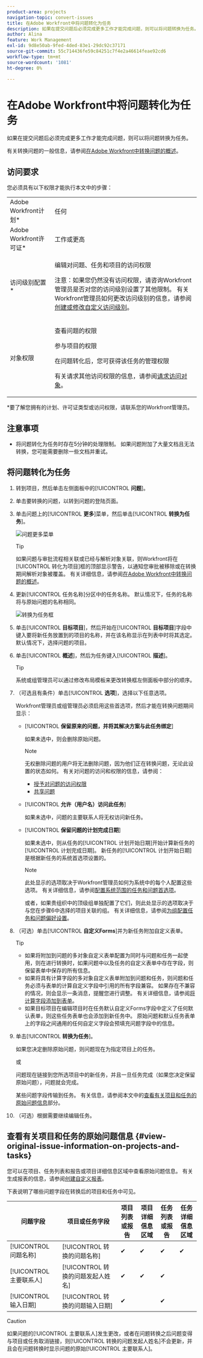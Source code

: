 ```yaml
---
product-area: projects
navigation-topic: convert-issues
title: 在Adobe Workfront中将问题转化为任务
description: 如果在提交问题后必须完成更多工作才能完成问题，则可以将问题转换为任务。
author: Alina
feature: Work Management
exl-id: 9d8e50ab-9fed-4ded-83e1-29dc92c37171
source-git-commit: 55c714436fe59c84251c7f4e2a46614feae92cd6
workflow-type: tm+mt
source-wordcount: '1081'
ht-degree: 0%

---
```


# 在Adobe Workfront中将问题转化为任务

如果在提交问题后必须完成更多工作才能完成问题，则可以将问题转换为任务。

有关转换问题的一般信息，请参阅[在Adobe Workfront中转换问题的概述](../../../manage-work/issues/convert-issues/convert-issues.md)。

## 访问要求

您必须具有以下权限才能执行本文中的步骤：

<table style="table-layout:auto"> 
 <col> 
 <col> 
 <tbody> 
  <tr> 
   <td role="rowheader">Adobe Workfront计划*</td> 
   <td> <p>任何</p> </td> 
  </tr> 
  <tr> 
   <td role="rowheader">Adobe Workfront许可证*</td> 
   <td> <p>工作或更高</p> </td> 
  </tr> 
  <tr> 
   <td role="rowheader">访问级别配置*</td> 
   <td> <p>编辑对问题、任务和项目的访问权限</p> <p>注意：如果您仍然没有访问权限，请咨询Workfront管理员是否对您的访问级别设置了其他限制。 有关Workfront管理员如何更改访问级别的信息，请参阅<a href="../../../administration-and-setup/add-users/configure-and-grant-access/create-modify-access-levels.md" class="MCXref xref">创建或修改自定义访问级别</a>。</p> </td> 
  </tr> 
  <tr> 
   <td role="rowheader">对象权限</td> 
   <td> <p>查看问题的权限</p> <p>参与项目的权限</p> <p>在问题转化后，您可获得该任务的管理权限</p> <p>有关请求其他访问权限的信息，请参阅<a href="../../../workfront-basics/grant-and-request-access-to-objects/request-access.md" class="MCXref xref">请求访问对象</a>。</p> </td> 
  </tr> 
 </tbody> 
</table>

*要了解您拥有的计划、许可证类型或访问权限，请联系您的Workfront管理员。

## 注意事项

* 将问题转化为任务时存在5分钟的处理限制。 如果问题附加了大量文档且无法转换，您可能需要删除一些文档并重试。

## 将问题转化为任务

1. 转到项目，然后单击左侧面板中的&#x200B;[!UICONTROL **问题**]。
1. 单击要转换的问题，以转到问题的登陆页面。
1. 单击问题上的&#x200B;[!UICONTROL **更多**]&#x200B;菜单，然后单击&#x200B;[!UICONTROL **转换为任务**]。

   ![问题更多菜单](assets/qs-issue-more-menu-highlighted-350x469.png)

   >[!TIP]
   >
   >如果问题与审批流程相关联或已经与解析对象关联，则Workfront将在[!UICONTROL 转化为项目]框的顶部显示警告，以通知您审批被移除或在转换期间解析对象被覆盖。 有关详细信息，请参阅[在Adobe Workfront中转换问题的概述](../../../manage-work/issues/convert-issues/convert-issues.md)。

1. 更新[!UICONTROL 任务名称]分区中的任务名称。 默认情况下，任务的名称将与原始问题的名称相同。

   ![转换为任务框](assets/convert-to-task-box-nwe.png)

1. 单击&#x200B;[!UICONTROL **目标项目**]，然后开始在&#x200B;[!UICONTROL **目标项目**]&#x200B;字段中键入要将新任务放置到的项目的名称，并在该名称显示在列表中时将其选定。 默认情况下，选择问题的项目。

1. 单击&#x200B;[!UICONTROL **概述**]，然后为任务键入&#x200B;[!UICONTROL **描述**]。

   >[!TIP]
   >
   >   系统或组管理员可以通过修改布局模板来更改转换框左侧面板中部分的顺序。

1. （可选且有条件）单击&#x200B;[!UICONTROL **选项**]，选择以下任意选项。

   Workfront管理员或组管理员必须启用这些首选项，然后才能在转换问题期间显示：

   * [!UICONTROL **保留原来的问题，并将其解决方案与此任务绑定**]

     如果未选中，则会删除原始问题。

     >[!NOTE]
     >
     >无权删除问题的用户将无法删除问题，因为他们正在转换问题，无论此设置的状态如何。 有关对问题的访问和权限的信息，请参阅：
     >   
     >   * [授予对问题的访问权限](../../../administration-and-setup/add-users/configure-and-grant-access/grant-access-issues.md)
     >   * [共享问题](../../../workfront-basics/grant-and-request-access-to-objects/share-an-issue.md)
     >   
     >

   * [!UICONTROL **允许（用户名）访问此任务**]

     如果未选中，问题的主要联系人将无权访问新任务。

   * [!UICONTROL **保留问题的计划完成日期**]

     如果未选中，则从任务的[!UICONTROL 计划开始日期]开始计算新任务的[!UICONTROL 计划完成日期]。 新任务的[!UICONTROL 计划开始日期]是根据新任务的系统首选项设置的。

     >[!NOTE]
     >
     >
     >此处显示的选项取决于Workfront管理员如何为系统中的每个人配置这些选项。 有关详细信息，请参阅[配置系统范围的任务和问题首选项](../../../administration-and-setup/set-up-workfront/configure-system-defaults/set-task-issue-preferences.md)。
     >
     >或者，如果贵组织中的顶级组单独配置了它们，则此处显示的选项取决于与您在步骤6中选择的项目关联的组。 有关详细信息，请参阅[为组配置任务和问题偏好设置](../../../administration-and-setup/manage-groups/create-and-manage-groups/configure-task-issue-preferences-group.md)。

1. （可选）单击&#x200B;[!UICONTROL **自定义Forms**]&#x200B;并为新任务附加自定义表单。

   >[!TIP]
   >
   >* 如果将附加到问题的多对象自定义表单配置为同时与问题和任务一起使用，则在进行转换时，如果问题中以及任务的自定义表单中存在字段，则保留表单中保存的所有信息。
   >* 如果将具有计算字段的多对象自定义表单附加到问题和任务，则问题和任务必须与表单的计算自定义字段中引用的所有字段兼容。 如果存在不兼容的情况，则会显示一条消息，提醒您进行调整。 有关详细信息，请参阅[将计算字段添加到表单](/help/quicksilver/administration-and-setup/customize-workfront/create-manage-custom-forms/form-designer/design-a-form/add-a-calculated-field.md)。
   >* 如果目标项目在编辑项目时在任务默认自定义Forms字段中定义了任何默认表单，则这些任务表单也会添加到新任务中。 原始问题和默认任务表单上的字段之间通用的任何自定义字段会预填充问题字段中的信息。


1. 单击&#x200B;[!UICONTROL **转换为任务**]。

   如果您决定删除原始问题，则问题现在为指定项目上的任务。

   或

   问题现在链接到您所选项目中的新任务，并且一旦任务完成（如果您决定保留原始问题），问题就会完成。

   某些问题字段传输到任务。 有关信息，请参阅本文中的[查看有关项目和任务的原始问题信息](#view-original-issue-information-on-projects-and-tasks)部分。

1. （可选）根据需要继续编辑任务。

## 查看有关项目和任务的原始问题信息 {#view-original-issue-information-on-projects-and-tasks}

您可以在项目、任务列表和报告或项目详细信息区域中查看原始问题信息。 有关生成报表的信息，请参阅[创建自定义报表](../../../reports-and-dashboards/reports/creating-and-managing-reports/create-custom-report.md)。

下表说明了哪些问题字段在转换后的项目和任务中可见。

| 问题字段 | 项目或任务字段 | 项目列表或报告 | 项目详细信息区域 | 任务列表或报告 | 任务详细信息区域 |
|---|---|---|---|---|---|
| [!UICONTROL 问题名称] | [!UICONTROL 转换的问题名称] | ✔ | ✔ | ✔ | ✔ |
| [!UICONTROL 主要联系人] | [!UICONTROL 转换的问题发起人姓名] | ✔ | ✔ | ✔ |
| [!UICONTROL 输入日期] | [!UICONTROL 转换的问题输入日期] | ✔ |  | ✔ |


>[!CAUTION]
>
>如果问题的[!UICONTROL 主要联系人]发生更改，或者在问题转换之后问题变得与项目或任务取消链接，则[!UICONTROL 转换的问题发起人姓名]不会更新，并且会在问题转换时显示问题的原始[!UICONTROL 主要联系人]。
